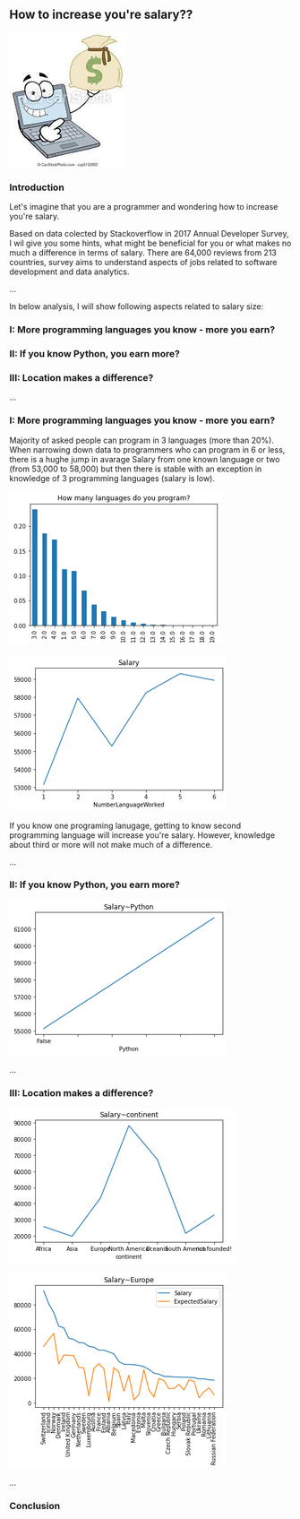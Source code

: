 ## How to increase you're salary??

![image](https://github.com/ewelinaLG/Udacity/blob/main/grapgics.jpg)

### Introduction

Let's imagine that you are a programmer and wondering how to increase you're salary.

Based on data colected by Stackoverflow in 2017 Annual Developer Survey, I wil give you some hints, what might be beneficial for you or what makes no much a difference in terms of salary.
There are 64,000 reviews from 213 countries, survey aims to understand aspects of jobs related to software development and data analytics.

...

In below analysis, I will show following aspects related to salary size:

### I: More programming languages you know - more you earn?

### II: If you know Python, you earn more?

### III: Location makes a difference?

...

### I: More programming languages you know - more you earn?

Majority of asked people can program in 3 languages (more than 20%). When narrowing down data to programmers who can program in 6 or less, there is a hughe jump in avarage Salary from one known language or two (from 53,000 to 58,000) but then there is stable with an exception in knowledge of 3 programming languages (salary is low).

![image](https://github.com/ewelinaLG/Udacity/blob/main/LanguagesNumber.png)


![image](https://github.com/ewelinaLG/Udacity/blob/main/salary_language_number.png)

If you know one programing lanugage, getting to know second programming language will increase you're salary. However, knowledge about third or more will not make much of a difference.

...

### II: If you know Python, you earn more?

![image](https://github.com/ewelinaLG/Udacity/blob/main/salary_python.png)

...

### III: Location makes a difference?

![image](https://github.com/ewelinaLG/Udacity/blob/main/salary_continent.png)

![image](https://github.com/ewelinaLG/Udacity/blob/main/salary_europe.png)

...

### Conclusion
